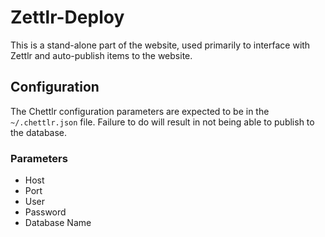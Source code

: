 # Zettlr-Deploy

This is a stand-alone part of the website, used primarily to interface with Zettlr and auto-publish items to the website.

## Configuration

The Chettlr configuration parameters are expected to be in the `~/.chettlr.json` file. Failure to do will result in not being able to publish to the database.

### Parameters

- Host
- Port
- User
- Password
- Database Name


